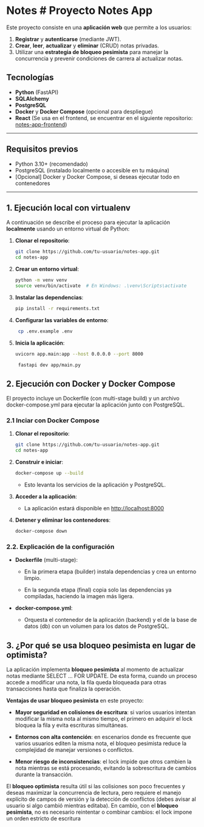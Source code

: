 # Notes # Proyecto Notes App

Este proyecto consiste en una **aplicación web** que permite a los usuarios:

1. **Registrar** y **autenticarse** (mediante JWT).
2. **Crear**, **leer**, **actualizar** y **eliminar** (CRUD) notas privadas.
3. Utilizar una **estrategia de bloqueo pesimista** para manejar la concurrencia y prevenir condiciones de carrera al actualizar notas.

## Tecnologías

- **Python** (FastAPI)
- **SQLAlchemy**
- **PostgreSQL**
- **Docker** y **Docker Compose** (opcional para despliegue)
- **React** (Se usa en el frontend, se encuentrar en el siguiente repositorio: [notes-app-frontend](https://github.com/tu-usuario/notes-app-frontend))

---

## Requisitos previos

- Python 3.10+ (recomendado)
- PostgreSQL (instalado localmente o accesible en tu máquina)
- [Opcional] Docker y Docker Compose, si deseas ejecutar todo en contenedores

---

## 1. Ejecución local con virtualenv

A continuación se describe el proceso para ejecutar la aplicación **localmente** usando un entorno virtual de Python:

1. **Clonar el repositorio**:
   ```bash
   git clone https://github.com/tu-usuario/notes-app.git
   cd notes-app

2. **Crear un entorno virtual**:
   ```bash
   python -m venv venv
   source venv/bin/activate  # En Windows: .\venv\Scripts\activate
   ```
3. **Instalar las dependencias**:
   ```bash
   pip install -r requirements.txt
   ```
4. **Configurar las variables de entorno**:
   ```bash
    cp .env.example .env
    ```
5. **Inicia la aplicación**:
   ```bash
   uvicorn app.main:app --host 0.0.0.0 --port 8000
   ```
   ```bash
    fastapi dev app/main.py  
    ```
   
## 2. Ejecución con Docker y Docker Compose

El proyecto incluye un Dockerfile (con multi-stage build) y un archivo docker-compose.yml para ejecutar la aplicación junto con PostgreSQL.

### 2.1 Inciar con Docker Compose

1. **Clonar el repositorio**:
   ```bash
   git clone https://github.com/tu-usuario/notes-app.git
   cd notes-app
   ```
2. **Construir e iniciar**:
    ```bash
    docker-compose up --build
    ```
    - Esto levanta los servicios de la aplicación y PostgreSQL.

3. **Acceder a la aplicación**:
    - La aplicación estará disponible en [http://localhost:8000](http://localhost:8000)

4. **Detener y eliminar los contenedores**:
    ```bash
    docker-compose down
    ```
   
### 2.2. Explicación de la configuración

*   **Dockerfile** (multi-stage):
    
    *   En la primera etapa (builder) instala dependencias y crea un entorno limpio.
        
    *   En la segunda etapa (final) copia solo las dependencias ya compiladas, haciendo la imagen más ligera.
        
*   **docker-compose.yml**:
    
    *   Orquesta el contenedor de la aplicación (backend) y el de la base de datos (db) con un volumen para los datos de PostgreSQL.


3\. ¿Por qué se usa bloqueo pesimista en lugar de optimista?
------------------------------------------------------------

La aplicación implementa **bloqueo pesimista** al momento de actualizar notas mediante SELECT ... FOR UPDATE. De esta forma, cuando un proceso accede a modificar una nota, la fila queda bloqueada para otras transacciones hasta que finaliza la operación.

**Ventajas de usar bloqueo pesimista** en este proyecto:

*   **Mayor seguridad en colisiones de escritura**: si varios usuarios intentan modificar la misma nota al mismo tiempo, el primero en adquirir el lock bloquea la fila y evita escrituras simultáneas.
    
*   **Entornos con alta contención**: en escenarios donde es frecuente que varios usuarios editen la misma nota, el bloqueo pesimista reduce la complejidad de manejar versiones o conflictos.
    
*   **Menor riesgo de inconsistencias**: el lock impide que otros cambien la nota mientras se está procesando, evitando la sobrescritura de cambios durante la transacción.
    

El **bloqueo optimista** resulta útil si las colisiones son poco frecuentes y deseas maximizar la concurrencia de lectura, pero requiere el manejo explícito de campos de versión y la detección de conflictos (debes avisar al usuario si algo cambió mientras editaba). En cambio, con el **bloqueo pesimista**, no es necesario reintentar o combinar cambios: el lock impone un orden estricto de escritura
